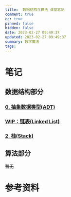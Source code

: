 ```yaml
---
title:  数据结构与算法 课堂笔记
comment: true
cc: true
pinned: false
hidden: false
date: 2023-02-27 09:49:37
updated: 2023-02-27 09:49:37
summary: 数学魔法
tags:
---
```


# 笔记
## 数据结构部分
### [0. 抽象数据类型(ADT)](/2023/02/note-ds-n-algo-0/)
### [WIP：链表(Linked List)](/2023/02/note-ds-n-algo-1/)
### [2. 栈(Stack)](/2023/03/note-ds-n-algo-2/)
## 算法部分
~~暂无~~

# 参考资料
